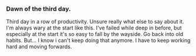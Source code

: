 ### Dawn of the third day.
Third day in a row of productivity. Unsure really what else to say about it. I'm always wary at the start like this. 
I've failed while deep in before, but especially at the start it's so easy to fall by the wayside. 
Go back into old habits. But... I know i can't keep doing that anymore. I have to keep working hard and moving forwards.
